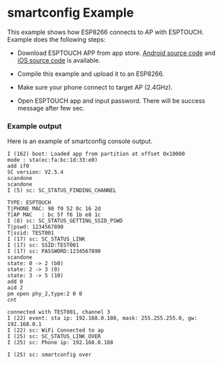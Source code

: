 # smartconfig Example

This example shows how ESP8266 connects to AP with ESPTOUCH. Example does the following steps:

* Download ESPTOUCH APP from app store. [Android source code](https://github.com/EspressifApp/EsptouchForAndroid) and [iOS source code](https://github.com/EspressifApp/EsptouchForIOS) is available.

* Compile this example and upload it to an ESP8266.

* Make sure your phone connect to target AP (2.4GHz).

* Open ESPTOUCH app and input password. There will be success message after few sec.

### Example output

Here is an example of smartconfig console output.
```
I (162) boot: Loaded app from partition at offset 0x10000
mode : sta(ec:fa:bc:1d:33:e0)
add if0
SC version: V2.5.4
scandone
scandone
I (5) sc: SC_STATUS_FINDING_CHANNEL

TYPE: ESPTOUCH
T|PHONE MAC: 90 f0 52 0c 16 2d
T|AP MAC   : bc 5f f6 1b e8 1c
I (8) sc: SC_STATUS_GETTING_SSID_PSWD
T|pswd: 1234567890
T|ssid: TEST001
I (17) sc: SC_STATUS_LINK
I (17) sc: SSID:TEST001
I (17) sc: PASSWORD:1234567890
scandone
state: 0 -> 2 (b0)
state: 2 -> 3 (0)
state: 3 -> 5 (10)
add 0
aid 2
pm open phy_2,type:2 0 0
cnt 

connected with TEST001, channel 3
I (22) event: sta ip: 192.168.0.108, mask: 255.255.255.0, gw: 192.168.0.1
I (22) sc: WiFi Connected to ap
I (25) sc: SC_STATUS_LINK_OVER
I (25) sc: Phone ip: 192.168.0.108

I (25) sc: smartconfig over
```
